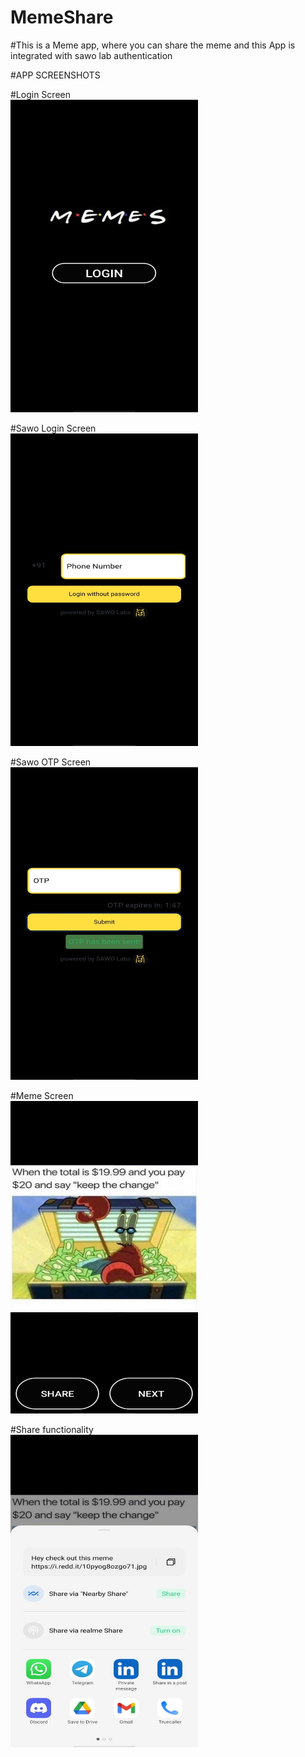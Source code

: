 # MemeShare

#This is a Meme app, where you can share the meme and this App is integrated with sawo lab authentication

#APP SCREENSHOTS

#Login Screen
</br>
<img src = "App ScreenShots/mainlogin.jpg" width="300" height="500">

#Sawo Login Screen
</br>
<img src = "App ScreenShots/login.jpg" width="300" height="500">

#Sawo OTP Screen
</br>
<img src = "App ScreenShots/otp.jpg" width="300" height="500">

#Meme Screen
</br>
<img src = "App ScreenShots/meme.jpg" width="300" height="500">

#Share functionality
</br>
<img src = "App ScreenShots/share.jpg" width="300" height="500">

